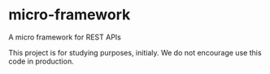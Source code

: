 # micro-framework
A micro framework for REST APIs

This project is for studying purposes, initialy. We do not encourage use this code in production.
